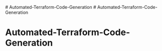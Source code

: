 
#   A u t o m a t e d - T e r r a f o r m - C o d e - G e n e r a t i o n 
 
 # Automated-Terraform-Code-Generation
# Automated-Terraform-Code-Generation
